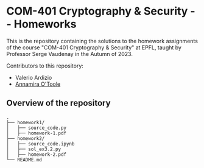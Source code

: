 # COM-401 Cryptography & Security -- Homeworks

This is the repository containing the solutions to the homework assignments of the course "COM-401 Cryptography & Security" at EPFL, taught by Professor Serge Vaudenay in the Autumn of 2023.

Contributors to this repository:
- Valerio Ardizio
- [Annamira O'Toole](https://github.com/annamiraotoole)

## Overview of the repository
```
.
├── homework1/
│   ├── source_code.py
│   ├── homework-1.pdf
├── homework2/
│   ├── source_code.ipynb
│   ├── sol_ex3.2.py
│   ├── homework-2.pdf
└── README.md
```
